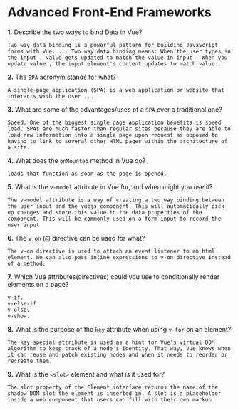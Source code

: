 # Advanced Front-End Frameworks


**1.** Describe the two ways to bind Data in Vue?
<!-- enter you answer in the space below -->
```
Two way data binding is a powerful pattern for building JavaScript forms with Vue. ... Two way data binding means: When the user types in the input , value gets updated to match the value in input . When you update value , the input element's content updates to match value .
```

**2.** The `SPA` acronym stands for what?
<!-- enter you answer in the space below -->
```
A single-page application (SPA) is a web application or website that interacts with the user ... 

```
**3.** What are some of the advantages/uses of a `SPA` over a traditional one?
<!-- enter you answer in the space below -->
```
Speed. One of the biggest single page application benefits is speed load. SPAs are much faster than regular sites because they are able to load new information into a single page upon request as opposed to having to link to several other HTML pages within the architecture of a site.
```
**4.** What does the `onMounted` method in Vue do?
<!-- enter you answer in the space below -->
```
loads that function as soon as the page is opened.
```
**5.** What is the `v-model` attribute in Vue for, and when might you use it?
<!-- enter you answer in the space below -->
```
The v-model attribute is a way of creating a two way binding between the user input and the vuejs component. This will automatically pick up changes and store this value in the data properties of the component. This will be commonly used on a form input to record the user input
```
**6.** The `v:on` (`@`) directive can be used for what?
<!-- enter you answer in the space below -->
```
The v-on directive is used to attach an event listener to an html element. We can also pass inline expressions to v-on directive instead of a method.
```
**7.** Which Vue attributes(directives) could you use to conditionally render elements on a page?
<!-- enter you answer in the space below -->
```
v-if.
v-else-if.
v-else.
v-show.
```
**8.** What is the purpose of the `key` attribute when using `v-for` on an element?
<!-- enter you answer in the space below -->
```
The key special attribute is used as a hint for Vue's virtual DOM algorithm to keep track of a node's identity. That way, Vue knows when it can reuse and patch existing nodes and when it needs to reorder or recreate them.
```
**9.** What is the `<slot>` element and what is it used for?
<!-- enter you answer in the space below -->
```
The slot property of the Element interface returns the name of the shadow DOM slot the element is inserted in. A slot is a placeholder inside a web component that users can fill with their own markup
```